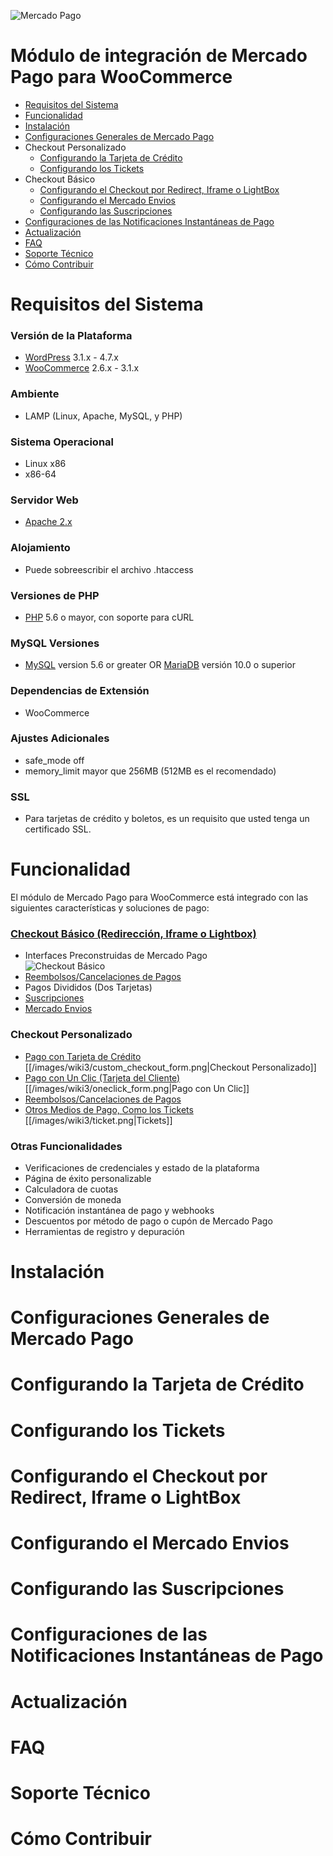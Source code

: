 ![Mercado Pago](https://raw.githubusercontent.com/mercadopago/cart-woocommerce/master/assets/images/mplogo.png)

# Módulo de integración de Mercado Pago para WooCommerce
* [Requisitos del Sistema](#requisitos-del-sistema)
* [Funcionalidad](#funcionalidad)
* [Instalación](#instalación)
* [Configuraciones Generales de Mercado Pago](#configuraciones-generales-de-mercado-pago)
* Checkout Personalizado
  * [Configurando la Tarjeta de Crédito](#configurando-la-tarjeta-de-crédito)
  * [Configurando los Tickets](#configurando-los-tickets)
* Checkout Básico
  * [Configurando el Checkout por Redirect, Iframe o LightBox](#configurando-el-checkout-por-redirect-iframe-o-lightBox)
  * [Configurando el Mercado Envios](#configurando-el-mercado-envios)
  * [Configurando las Suscripciones](#configurando-las-suscripciones)
* [Configuraciones de las Notificaciones Instantáneas de Pago](#configuraciones-de-las-notificaciones-instantáneas-de-pago)
* [Actualización](#actualización)
* [FAQ](#faq)
* [Soporte Técnico](#soporte-técnico)
* [Cómo Contribuir](#cómo-contribuir)

# Requisitos del Sistema
### Versión de la Plataforma
* <a href="https://wordpress.org/download/">WordPress</a> 3.1.x - 4.7.x
* <a href="https://wordpress.org/plugins/woocommerce/">WooCommerce</a> 2.6.x - 3.1.x

### Ambiente
* LAMP (Linux, Apache, MySQL, y PHP)

### Sistema Operacional
* Linux x86
* x86-64

### Servidor Web
* <a href="https://httpd.apache.org/">Apache 2.x</a>

### Alojamiento
* Puede sobreescribir el archivo .htaccess

### Versiones de PHP
* <a href="http://php.net/">PHP</a> 5.6 o mayor, con soporte para cURL

### MySQL Versiones
* <a href="http://www.mysql.com/">MySQL</a> version 5.6 or greater OR <a href="https://mariadb.org/">MariaDB</a> versión 10.0 o superior

### Dependencias de Extensión
* WooCommerce

### Ajustes Adicionales
* safe_mode off
* memory_limit mayor que 256MB (512MB es el recomendado)

### SSL
* Para tarjetas de crédito y boletos, es un requisito que usted tenga un certificado SSL.

# Funcionalidad
El módulo de Mercado Pago para WooCommerce está integrado con las siguientes características y soluciones de pago:

### [Checkout Básico (Redirección, Iframe o Lightbox)](https://www.mercadopago.com.br/developers/en/solutions/payments/basic-checkout/receive-payments/)
* Interfaces Preconstruidas de Mercado Pago<br>![Checkout Básico](https://raw.githubusercontent.com/wiki/mercadopago/cart-woocommerce/images/wiki3/basic_checkout_payment.png)
* [Reembolsos/Cancelaciones de Pagos](https://www.mercadopago.com.br/developers/en/solutions/payments/basic-checkout/refund-cancel#refund)
* Pagos Divididos (Dos Tarjetas)
* [Suscripciones](https://www.mercadopago.com.br/developers/en/solutions/payments/basic-checkout/subscriptions/)
* [Mercado Envios](https://www.mercadopago.com.br/developers/en/solutions/payments/basic-checkout/receive-payments/)

### Checkout Personalizado
* [Pago con Tarjeta de Crédito](https://www.mercadopago.com.br/developers/en/solutions/payments/basic-checkout/receive-payments/)<br>[[/images/wiki3/custom_checkout_form.png|Checkout Personalizado]]
* [Pago con Un Clic (Tarjeta del Cliente)](https://www.mercadopago.com.br/developers/en/solutions/payments/custom-checkout/one-click-charges/javascript/)<br>[[/images/wiki3/oneclick_form.png|Pago con Un Clic]]
* [Reembolsos/Cancelaciones de Pagos](https://www.mercadopago.com.br/developers/en/solutions/payments/custom-checkout/refund-cancel#refund)
* [Otros Medios de Pago, Como los Tickets](https://www.mercadopago.com.br/developers/en/solutions/payments/custom-checkout/charge-with-other-methods/)<br>[[/images/wiki3/ticket.png|Tickets]]

### Otras Funcionalidades
* Verificaciones de credenciales y estado de la plataforma
* Página de éxito personalizable
* Calculadora de cuotas
* Conversión de moneda
* Notificación instantánea de pago y webhooks
* Descuentos por método de pago o cupón de Mercado Pago
* Herramientas de registro y depuración

# Instalación

# Configuraciones Generales de Mercado Pago

# Configurando la Tarjeta de Crédito

# Configurando los Tickets

# Configurando el Checkout por Redirect, Iframe o LightBox

# Configurando el Mercado Envios

# Configurando las Suscripciones

# Configuraciones de las Notificaciones Instantáneas de Pago

# Actualización

# FAQ

# Soporte Técnico

# Cómo Contribuir